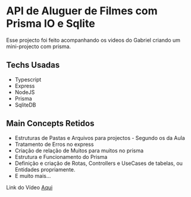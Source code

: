 # API de Aluguer de Filmes com Prisma IO e Sqlite

Esse projecto foi feito acompanhando os videos do Gabriel criando um mini-projecto com prisma.

## Techs Usadas
  - Typescript
  - Express
  - NodeJS
  - Prisma
  - SqliteDB
  
  
## Main Concepts Retidos
 - Estruturas de Pastas e Arquivos para projectos - Segundo os da Aula
 - Tratamento de Erros no express
 - Criação de relação de Muitos para muitos no prisma
 - Estrutura e Funcionamento do Prisma
 - Definição e criação de Rotas, Controllers e UseCases de tabelas, ou Entidades propriamente.
 - E muito mais...

Link do Vídeo
<a href="https://www.youtube.com/watch?v=QM83jb1dq58"> Aqui </a>
